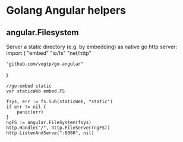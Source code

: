 # Golang Angular helpers

## angular.Filesystem

Server a static directory (e.g. by embedding) as native go http server:
import (
"embed"
"io/fs"
"net/http"

    "github.com/vogtp/go-angular"

)

    //go:embed static
    var staticWeb embed.FS

    fsys, err := fs.Sub(staticWeb, "static")
    if err != nil {
    	panic(err)
    }
    ngFS := angular.FileSystem(fsys)
    http.Handle("/", http.FileServer(ngFS))
    http.ListenAndServe(":8080", nil)
